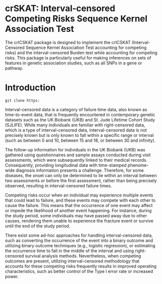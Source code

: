 crSKAT: Interval-censored Competing Risks Sequence Kernel Association
Test
================

<!-- README.md is generated from README.Rmd. Please edit that file -->
<!-- badges: start -->
<!-- badges: end -->

The crICSKAT package is designed to implement the crICSKAT
(Interval-Censored Sequence Kernel Association Test accounting for
competing risks) and the interval-censored Burden test while accounting
for competing risks. This package is particularly useful for making
inferences on sets of features in genetic association studies, such as
all SNPs in a gene or pathway.

# Introduction

    git clone https:

Interval-censored data is a category of failure time data, also known as
time-to-event data, that is frequently encountered in contemporary
genetic datasets such as the UK Biobank (UKB) and St. Jude Lifetime
Cohort Study (SJLIFE). While many individuals are familiar with
right-censored data, which is a type of interval-censored data,
interval-censored data is not precisely known but is only known to fall
within a specific range or interval (such as between 0 and 10, between
15 and 18, or between 30 and infinity).

The follow-up information for individuals in the UK Biobank (UKB) was
gathered using questionnaires and sample assays conducted during visit
assessments, which were subsequently linked to their medical records.
Consequently, providing longitudinal data with time-stamped phenome-wide
diagnosis information presents a challenge. Therefore, for some
diseases, the onset can only be determined to lie within an interval
between two assessments or before the first assessment, rather than
being precisely observed, resulting in interval-censored failure times.

Competing risks occur when an individual may experience multiple events
that could lead to failure, and these events may compete with each other
to cause the failure. This means that the occurrence of one event may
affect or impede the likelihood of another event happening. For
instance, during the study period, some individuals may have passed away
due to other causes, rendering them unable to experience the fracture
event or survive until the end of the study period.

There exist some ad-hoc approaches for handling interval-censored data,
such as converting the occurrence of the event into a binary outcome and
utilizing binary outcome techniques (e.g., logistic regression), or
estimating the occurrence time to fall in the middle of the interval and
using right-censored survival analysis methods. Nevertheless, when
competing outcomes are present, utilizing interval-censored methodology
that accounts for these competing risks frequently results in improved
operating characteristics, such as better control of the Type I error
rate or increased power.

<!-- ## Installation -->
<!-- You can install the development version of crICSKAT from [GitHub](https://github.com/) with: -->
<!-- ``` r -->
<!-- # install.packages("devtools") -->
<!-- devtools::install_github("YJJimpp/crICSKAT") -->
<!-- ``` -->
<!-- ## Example -->
<!-- This is a basic example which shows you how to solve a common problem: -->
<!-- ```{r example} -->
<!-- library(crICSKAT) -->
<!-- ## basic example code -->
<!-- ``` -->
<!-- What is special about using `README.Rmd` instead of just `README.md`? You can include R chunks like so: -->
<!-- ```{r cars} -->
<!-- summary(cars) -->
<!-- ``` -->
<!-- You'll still need to render `README.Rmd` regularly, to keep `README.md` up-to-date. `devtools::build_readme()` is handy for this. You could also use GitHub Actions to re-render `README.Rmd` every time you push. An example workflow can be found here: <https://github.com/r-lib/actions/tree/v1/examples>. -->
<!-- You can also embed plots, for example: -->
<!-- ```{r pressure, echo = FALSE} -->
<!-- plot(pressure) -->
<!-- ``` -->
<!-- In that case, don't forget to commit and push the resulting figure files, so they display on GitHub and CRAN. -->
